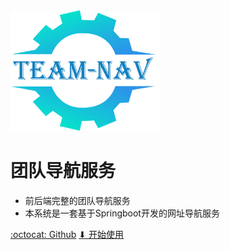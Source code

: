 <img src="assets/images/logo.png" alt="logo" style="zoom:60%;" />

# 团队导航服务

- 前后端完整的团队导航服务
- 本系统是一套基于Springboot开发的网址导航服务

[:octocat: Github](https://github.com/tuituidan/team-nav)
[⬇ 开始使用](README)
